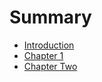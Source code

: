 # Summary

* [Introduction](introduction.md)
* [Chapter 1](chapter_1.md)
* [Chapter Two](chapter_two.md)

